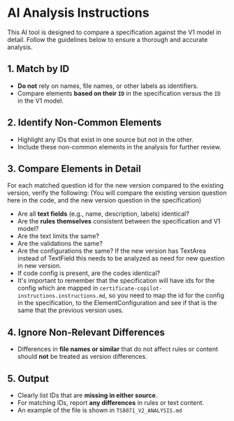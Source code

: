 # AI Analysis Instructions

This AI tool is designed to compare a specification against the V1 model in detail. Follow the
guidelines below to ensure a thorough and accurate analysis.

## 1. Match by ID

- **Do not** rely on names, file names, or other labels as identifiers.
- Compare elements **based on their `ID`** in the specification versus the `ID` in the V1 model.

## 2. Identify Non-Common Elements

- Highlight any IDs that exist in one source but not in the other.
- Include these non-common elements in the analysis for further review.

## 3. Compare Elements in Detail

For each matched question id for the new version compared to the existing version, verify the
following:
(You will compare the existing version question here in the code, and the new version question in
the specification)

- Are all **text fields** (e.g., name, description, labels) identical?
- Are the **rules themselves** consistent between the specification and V1 model?
- Are the text limits the same?
- Are the validations the same?
- Are the configurations the same? If the new version has TextArea instead of TextField this needs
  to be analyzed as need for new question in new version.
- If code config is present, are the codes identical?
- It's important to remember that the specification will have ids for the config which are mapped in
  `certificate-copilot-instructions.instructions.md`, so you need to map the id for the config in
  the specification, to the ElementConfiguration and see if that is the same that the previous
  version uses.

## 4. Ignore Non-Relevant Differences

- Differences in **file names or similar** that do not affect rules or content should **not** be
  treated as version differences.

## 5. Output

- Clearly list IDs that are **missing in either source**.
- For matching IDs, report **any differences** in rules or text content.
- An example of the file is shown in `TS8071_V2_ANALYSIS.md`
